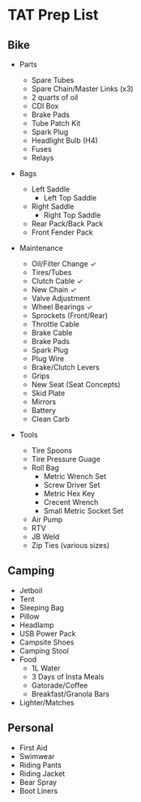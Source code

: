 # TAT Prep List

## Bike 
+ Parts
    + Spare Tubes
    + Spare Chain/Master Links (x3)
    + 2 quarts of oil
    + CDI Box
    + Brake Pads
    + Tube Patch Kit
    + Spark Plug
    + Headlight Bulb (H4)
    + Fuses
    + Relays

+ Bags
    + Left Saddle
        + Left Top Saddle
    + Right Saddle
        + Right Top Saddle
    + Rear Pack/Back Pack
    + Front Fender Pack

+ Maintenance
    + Oil/Filter Change ✓
    + Tires/Tubes
    + Clutch Cable  ✓
    + New Chain ✓
    + Valve Adjustment
    + Wheel Bearings ✓
    + Sprockets (Front/Rear)
    + Throttle Cable
    + Brake Cable
    + Brake Pads
    + Spark Plug
    + Plug Wire
    + Brake/Clutch Levers
    + Grips
    + New Seat (Seat Concepts)
    + Skid Plate
    + Mirrors
    + Battery
    + Clean Carb

+ Tools
    + Tire Spoons
    + Tire Pressure Guage 
    + Roll Bag
        + Metric Wrench Set
        + Screw Driver Set
        + Metric Hex Key
        + Crecent Wrench
        + Small Metric Socket Set
    + Air Pump
    + RTV
    + JB Weld
    + Zip Ties (various sizes)

## Camping
+ Jetboil
+ Tent
+ Sleeping Bag
+ Pillow
+ Headlamp
+ USB Power Pack
+ Campsite Shoes
+ Camping Stool
+ Food
    + 1L Water
    + 3 Days of Insta Meals
    + Gatorade/Coffee
    + Breakfast/Granola Bars
+ Lighter/Matches


## Personal
+ First Aid
+ Swimwear
+ Riding Pants
+ Riding Jacket
+ Bear Spray
+ Boot Liners
